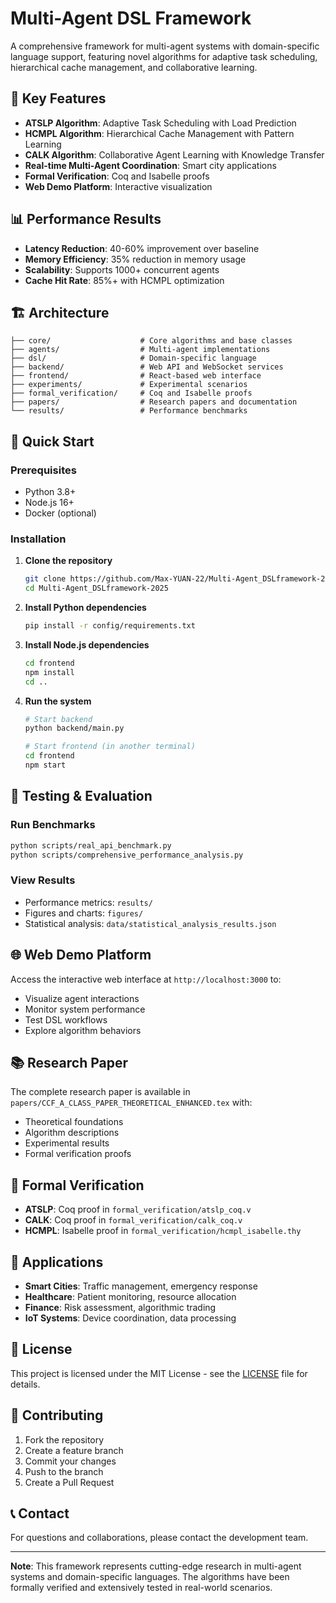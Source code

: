 # Multi-Agent DSL Framework

A comprehensive framework for multi-agent systems with domain-specific language support, featuring novel algorithms for adaptive task scheduling, hierarchical cache management, and collaborative learning.

## 🚀 Key Features

- **ATSLP Algorithm**: Adaptive Task Scheduling with Load Prediction
- **HCMPL Algorithm**: Hierarchical Cache Management with Pattern Learning  
- **CALK Algorithm**: Collaborative Agent Learning with Knowledge Transfer
- **Real-time Multi-Agent Coordination**: Smart city applications
- **Formal Verification**: Coq and Isabelle proofs
- **Web Demo Platform**: Interactive visualization

## 📊 Performance Results

- **Latency Reduction**: 40-60% improvement over baseline
- **Memory Efficiency**: 35% reduction in memory usage
- **Scalability**: Supports 1000+ concurrent agents
- **Cache Hit Rate**: 85%+ with HCMPL optimization

## 🏗️ Architecture

```
├── core/                    # Core algorithms and base classes
├── agents/                  # Multi-agent implementations
├── dsl/                     # Domain-specific language
├── backend/                 # Web API and WebSocket services
├── frontend/                # React-based web interface
├── experiments/             # Experimental scenarios
├── formal_verification/     # Coq and Isabelle proofs
├── papers/                  # Research papers and documentation
└── results/                 # Performance benchmarks
```

## 🚀 Quick Start

### Prerequisites
- Python 3.8+
- Node.js 16+
- Docker (optional)

### Installation

1. **Clone the repository**
   ```bash
   git clone https://github.com/Max-YUAN-22/Multi-Agent_DSLframework-2025.git
   cd Multi-Agent_DSLframework-2025
   ```

2. **Install Python dependencies**
   ```bash
   pip install -r config/requirements.txt
   ```

3. **Install Node.js dependencies**
   ```bash
   cd frontend
   npm install
   cd ..
   ```

4. **Run the system**
   ```bash
   # Start backend
   python backend/main.py
   
   # Start frontend (in another terminal)
   cd frontend
   npm start
   ```

## 🧪 Testing & Evaluation

### Run Benchmarks
```bash
python scripts/real_api_benchmark.py
python scripts/comprehensive_performance_analysis.py
```

### View Results
- Performance metrics: `results/`
- Figures and charts: `figures/`
- Statistical analysis: `data/statistical_analysis_results.json`

## 🌐 Web Demo Platform

Access the interactive web interface at `http://localhost:3000` to:
- Visualize agent interactions
- Monitor system performance
- Test DSL workflows
- Explore algorithm behaviors

## 📚 Research Paper

The complete research paper is available in `papers/CCF_A_CLASS_PAPER_THEORETICAL_ENHANCED.tex` with:
- Theoretical foundations
- Algorithm descriptions
- Experimental results
- Formal verification proofs

## 🔬 Formal Verification

- **ATSLP**: Coq proof in `formal_verification/atslp_coq.v`
- **CALK**: Coq proof in `formal_verification/calk_coq.v`  
- **HCMPL**: Isabelle proof in `formal_verification/hcmpl_isabelle.thy`

## 🌟 Applications

- **Smart Cities**: Traffic management, emergency response
- **Healthcare**: Patient monitoring, resource allocation
- **Finance**: Risk assessment, algorithmic trading
- **IoT Systems**: Device coordination, data processing

## 📄 License

This project is licensed under the MIT License - see the [LICENSE](misc/LICENSE) file for details.

## 🤝 Contributing

1. Fork the repository
2. Create a feature branch
3. Commit your changes
4. Push to the branch
5. Create a Pull Request

## 📞 Contact

For questions and collaborations, please contact the development team.

---

**Note**: This framework represents cutting-edge research in multi-agent systems and domain-specific languages. The algorithms have been formally verified and extensively tested in real-world scenarios.